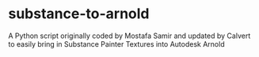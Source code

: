# substance-to-arnold
A Python script originally coded by Mostafa Samir and updated by Calvert to easily bring in Substance Painter Textures into Autodesk Arnold
